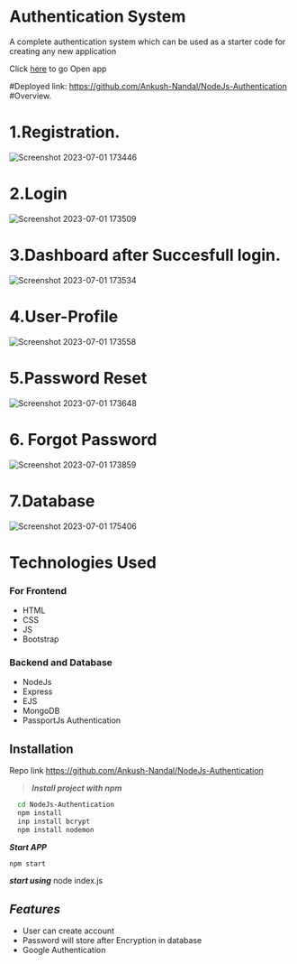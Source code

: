 
# Authentication System
A complete authentication system which can be used as a starter code for creating any new
application

Click [here](https://nodejs-authentication-ankush-nandal.onrender.com) to go Open app

#Deployed link: https://github.com/Ankush-Nandal/NodeJs-Authentication
#Overview.
# 1.Registration.
![Screenshot 2023-07-01 173446](https://github.com/Ankush-Nandal/NodeJs-Authentication/assets/95566773/942140e3-6c9e-410a-9385-c4478958430b)

# 2.Login
![Screenshot 2023-07-01 173509](https://github.com/Ankush-Nandal/NodeJs-Authentication/assets/95566773/b33a5f38-206f-4594-9e1f-2d3381e56ce0)

# 3.Dashboard after Succesfull login.
![Screenshot 2023-07-01 173534](https://github.com/Ankush-Nandal/NodeJs-Authentication/assets/95566773/3b4f354f-6158-4cb9-9489-f498fd344403)

# 4.User-Profile
![Screenshot 2023-07-01 173558](https://github.com/Ankush-Nandal/NodeJs-Authentication/assets/95566773/c9143859-ed5b-40a2-9e28-5b2c128edd9e)

# 5.Password Reset
![Screenshot 2023-07-01 173648](https://github.com/Ankush-Nandal/NodeJs-Authentication/assets/95566773/c98112ee-368a-4721-8d58-1267baaac972)

# 6. Forgot Password 
![Screenshot 2023-07-01 173859](https://github.com/Ankush-Nandal/NodeJs-Authentication/assets/95566773/947d9560-0bc2-4e22-97be-cae2ca81f5ae)

# 7.Database
![Screenshot 2023-07-01 175406](https://github.com/Ankush-Nandal/NodeJs-Authentication/assets/95566773/b3bf2595-1e39-40f2-8864-d9c57ed80038)


# Technologies Used

### For Frontend
* HTML
* CSS
* JS
* Bootstrap 

### Backend and Database

* NodeJs
* Express
* EJS
* MongoDB
* PassportJs Authentication 



## Installation

Repo link 
https://github.com/Ankush-Nandal/NodeJs-Authentication


> ***Install project with npm***       

```bash
  cd NodeJs-Authentication
  npm install
  inp install bcrypt
  npm install nodemon

```

***Start APP***

```bash 
npm start
```
***start using***
node index.js


    
## ***Features***

- User can create account 
- Password will store after Encryption in database
- Google Authentication



